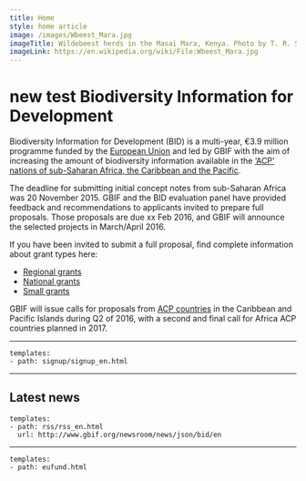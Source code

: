 ```yaml
---
title: Home
style: home article
image: /images/Wbeest_Mara.jpg
imageTitle: Wildebeest herds in the Masai Mara, Kenya. Photo by T. R. Shankar Raman. CC BY 3.0.
imageLink: https://en.wikipedia.org/wiki/File:Wbeest_Mara.jpg
---
```


# new test Biodiversity Information for Development

Biodiversity Information for Development (BID) is a multi-year, €3.9 million programme funded by the [European Union](http://europa.eu) and led by GBIF with the aim of increasing the amount of biodiversity information available in the [‘ACP’ nations of sub-Saharan Africa, the Caribbean and the Pacific](https://ec.europa.eu/europeaid/regions/african-caribbean-and-pacific-acp-region_en).

The deadline for submitting initial concept notes from sub-Saharan Africa was 20 November 2015. GBIF and the BID evaluation panel have provided feedback and recommendations to applicants invited to prepare full proposals. Those proposals are due xx Feb 2016, and GBIF will announce the selected projects in March/April 2016.

If you have been invited to submit a full proposal, find complete information about grant types here:

+ [Regional grants](/en/calls/africa-2015/regional-grants)
+ [National grants](/en/calls/africa-2015/national-grants)
+ [Small grants](/en/calls/africa-2015/small-grants)

GBIF will issue calls for proposals from [ACP countries](https://ec.europa.eu/europeaid/regions/african-caribbean-and-pacific-acp-region_en) in the Caribbean and Pacific Islands during Q2 of 2016, with a second and final call for Africa ACP countries planned in 2017.

-----------------

```styledYaml
templates:
- path: signup/signup_en.html
```

-----------------

Latest news
-------------------

```styledYaml
templates:
- path: rss/rss_en.html
  url: http://www.gbif.org/newsroom/news/json/bid/en
```
-------


```styledYaml
templates:
- path: eufund.html
```
